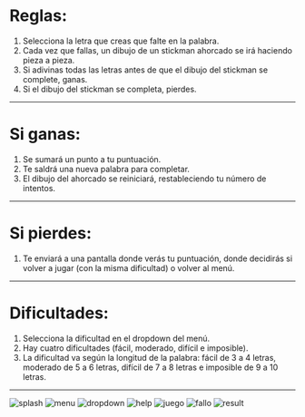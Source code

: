 # Reglas:

1. Selecciona la letra que creas que falte en la palabra.
2. Cada vez que fallas, un dibujo de un stickman ahorcado se irá haciendo pieza a pieza.
3. Si adivinas todas las letras antes de que el dibujo del stickman se complete, ganas.
4. Si el dibujo del stickman se completa, pierdes.

---

# Si ganas:

1. Se sumará un punto a tu puntuación.
2. Te saldrá una nueva palabra para completar.
3. El dibujo del ahorcado se reiniciará, restableciendo tu número de intentos.

---

# Si pierdes:

1. Te enviará a una pantalla donde verás tu puntuación, donde decidirás si volver a jugar (con la misma dificultad) o volver al menú.

---

# Dificultades:

1. Selecciona la dificultad en el dropdown del menú.
2. Hay cuatro dificultades (fácil, moderado, difícil e imposible).
3. La dificultad va según la longitud de la palabra: fácil de 3 a 4 letras, moderado de 5 a 6 letras, difícil de 7 a 8 letras e imposible de 9 a 10 letras.

---

![splash](./ImagenesMarkdown/splash.jpg)
![menu](./ImagenesMarkdown/menu.jpg)
![dropdown](./ImagenesMarkdown/dropdown.jpg)
![help](./ImagenesMarkdown/help.jpg)
![juego](./ImagenesMarkdown/juego.jpg)
![fallo](./ImagenesMarkdown/fallo.jpg)
![result](./ImagenesMarkdown/result.jpg)
